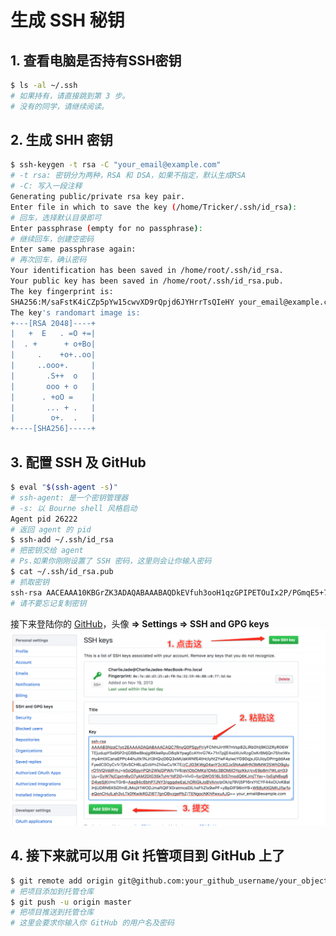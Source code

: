 # 生成 SSH 秘钥

## 1. 查看电脑是否持有SSH密钥

```bash
$ ls -al ~/.ssh
# 如果持有，请直接跳到第 3 步。
# 没有的同学，请继续阅读。
```

## 2. 生成 SHH 密钥

```bash
$ ssh-keygen -t rsa -C "your_email@example.com"
# -t rsa: 密钥分为两种，RSA 和 DSA，如果不指定，默认生成RSA
# -C: 写入一段注释
Generating public/private rsa key pair.
Enter file in which to save the key (/home/Tricker/.ssh/id_rsa): 
# 回车，选择默认目录即可
Enter passphrase (empty for no passphrase):
# 继续回车，创建空密码
Enter same passphrase again: 
# 再次回车，确认密码
Your identification has been saved in /home/root/.ssh/id_rsa.
Your public key has been saved in /home/root/.ssh/id_rsa.pub.
The key fingerprint is:
SHA256:M/saFstK4iCZp5pYw15cwvXD9rQpjd6JYHrrTsQIeHY your_email@example.com
The key's randomart image is:
+---[RSA 2048]----+
|   +  E   . =O +=|
|  . +      + o+Bo|
|     .    +o+..oo|
|     ..ooo+.     |
|       .S++  o   |
|       ooo + o   |
|      . +oO =    |
|       ... + .   |
|        o+.  .   |
+----[SHA256]-----+
```

## 3. 配置 SSH 及 GitHub

```bash
$ eval "$(ssh-agent -s)"
# ssh-agent: 是一个密钥管理器
# -s: 以 Bourne shell 风格启动
Agent pid 26222
# 返回 agent 的 pid
$ ssh-add ~/.ssh/id_rsa
# 把密钥交给 agent
# Ps.如果你刚刚设置了 SSH 密码，这里则会让你输入密码
$ cat ~/.ssh/id_rsa.pub
# 抓取密钥
ssh-rsa AACEAAA10KBGrZK3ADAQABAAABAQDkEVfuh3ooH1qzGPIPETOuIx2P/PGmqE5+7HLYW6l8opcW3Iw198prDKDNt27lOE5iQ7bph67QdnFU9TL8KhdUSXQwCuhAo4gY9v26C8V2LcwK8TnOr+3hYp5PtCNwq0zIFSqc9XFdOzAOzvgXT/r13XCXSF0DJjFEGyMcUrd0EgQjn8EzvbdUj7JItepifnF9ecVcnuMvCDweMJkHxMAB3NzaC1yc2lH8qEET50c/JYz21u0mXo+1m5sTFXs3VAEMSv0Q8TZZbelWJq3qIITg+KklodvdRyWZqb/Ax5UXfaERmwY9d/RuZagM6pLi5R6TFrq70epvB7a7N6tlfhIbdl your_email@example.com
# 请不要忘记复制密钥
```

接下来登陆你的 [GitHub](https://github.com/settings/keys)，头像 **=> Settings => SSH and GPG keys**
![GitHub 截图](/static/images/github_add_ssh_key.png)

## 4. 接下来就可以用 Git 托管项目到 GitHub 上了

```bash
$ git remote add origin git@github.com:your_github_username/your_object.git
# 把项目添加到托管仓库
$ git push -u origin master
# 把项目推送到托管仓库
# 这里会要求你输入你 GitHub 的用户名及密码
```
